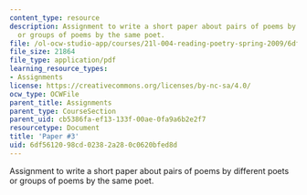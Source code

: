 ```yaml
---
content_type: resource
description: Assignment to write a short paper about pairs of poems by different poets
  or groups of poems by the same poet.
file: /ol-ocw-studio-app/courses/21l-004-reading-poetry-spring-2009/6df5612098cd02382a280c0620bfed8d_MIT21l_004s09_assn03_paper3.pdf
file_size: 21864
file_type: application/pdf
learning_resource_types:
- Assignments
license: https://creativecommons.org/licenses/by-nc-sa/4.0/
ocw_type: OCWFile
parent_title: Assignments
parent_type: CourseSection
parent_uid: cb5386fa-ef13-133f-00ae-0fa9a6b2e2f7
resourcetype: Document
title: 'Paper #3'
uid: 6df56120-98cd-0238-2a28-0c0620bfed8d
---
```

Assignment to write a short paper about pairs of poems by different poets or groups of poems by the same poet.